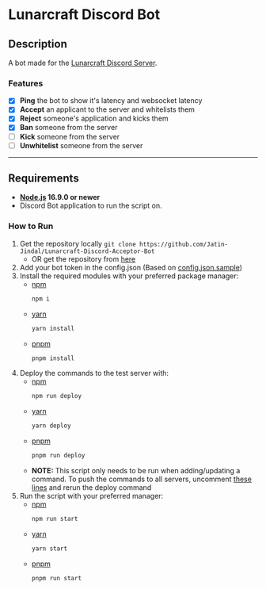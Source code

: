 # Lunarcraft Discord Bot

## Description

A bot made for the [Lunarcraft Discord Server](https://discord.gg/gXxWwbPWAt "Invite to the Server").

### Features

- [x] **Ping** the bot to show it's latency and websocket latency
- [x] **Accept** an applicant to the server and whitelists them
- [x] **Reject** someone's application and kicks them
- [x] **Ban** someone from the server
- [ ] **Kick** someone from the server
- [ ] **Unwhitelist** someone from the server

---

## Requirements

- **[Node.js](https://nodejs.org/en/ "Node JS") 16.9.0 or newer**
- Discord Bot application to run the script on.

### How to Run

1. Get the repository locally `git clone https://github.com/Jatin-Jindal/Lunarcraft-Discord-Acceptor-Bot`
    - OR get the repository from [here](https://github.com/Jatin-Jindal/Lunarcraft-Discord-Acceptor-Bot/archive/refs/heads/main.zip "Download ZIP")
1. Add your bot token in the config.json (Based on [config.json.sample](./config.json.sample "Sample config"))
1. Install the required modules with your preferred package manager:
    - [npm](https://www.npmjs.com "npm")
        ```bash
        npm i
        ```
    - [yarn](https://yarnpkg.com "yarn")
        ```bash
        yarn install
        ```
    - [pnpm](https://pnpm.io "pnpm")
        ```bash
        pnpm install
        ```
1. Deploy the commands to the test server with:
    - [npm](https://www.npmjs.com "npm")
        ```bash
        npm run deploy
        ```
    - [yarn](https://yarnpkg.com "yarn")
        ```bash
        yarn deploy
        ```
    - [pnpm](https://pnpm.io "pnpm")
        ```bash
        pnpm run deploy
        ```
    - **NOTE:** This script only needs to be run when adding/updating a command.
    To push the commands to all servers, uncomment [these lines](src/deploy-commands.js#L25-L28) and rerun the deploy command
1. Run the script with your preferred manager:
    - [npm](https://www.npmjs.com "npm")
        ```bash
        npm run start
        ```
    - [yarn](https://yarnpkg.com "yarn")
        ```bash
        yarn start
        ```
    - [pnpm](https://pnpm.io "pnpm")
        ```bash
        pnpm run start
        ```
